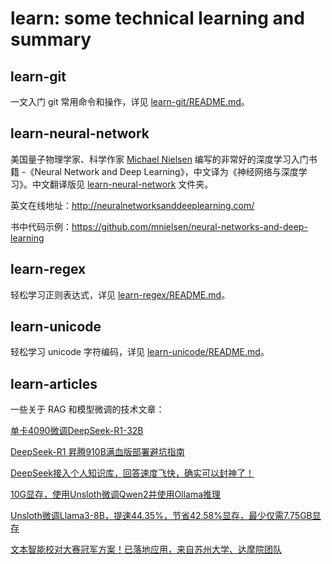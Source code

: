 # learn: some technical learning and summary

## learn-git

一文入门 git 常用命令和操作，详见 [learn-git/README.md](https://github.com/zejunwang1/learn/blob/main/learn-git/README.md)。

## learn-neural-network

美国量子物理学家、科学作家 [Michael Nielsen](https://michaelnielsen.org/) 编写的非常好的深度学习入门书籍 -《Neural Network and Deep Learning》，中文译为《神经网络与深度学习》。中文翻译版见 [learn-neural-network](https://github.com/zejunwang1/learn/tree/main/learn-neural-network) 文件夹。

英文在线地址：http://neuralnetworksanddeeplearning.com/

书中代码示例：https://github.com/mnielsen/neural-networks-and-deep-learning

## learn-regex

轻松学习正则表达式，详见 [learn-regex/README.md](https://github.com/zejunwang1/learn/blob/main/learn-regex/README.md)。

## learn-unicode

轻松学习 unicode 字符编码，详见 [learn-unicode/README.md](https://github.com/zejunwang1/learn/blob/main/learn-unicode/README.md)。

## learn-articles

一些关于 RAG 和模型微调的技术文章：

[单卡4090微调DeepSeek-R1-32B](https://mp.weixin.qq.com/s/pMTWQknNWTFJTKVyA7tpWw)

[DeepSeek-R1 昇腾910B满血版部署避坑指南](https://mp.weixin.qq.com/s/tB914Li8q_oH8nx3OVrTBw)

[DeepSeek接入个人知识库，回答速度飞快，确实可以封神了！](https://mp.weixin.qq.com/s/FVwKaF0IlhFjDlTSAMMuzg)

[10G显存，使用Unsloth微调Qwen2并使用Ollama推理](https://mp.weixin.qq.com/s/MDUXxQ-1KzAp6TV33tB4tA)

[Unsloth微调Llama3-8B，提速44.35%，节省42.58%显存，最少仅需7.75GB显存](https://mp.weixin.qq.com/s/Zlp7GM37_bkvvQZedzNp0g)

[文本智能校对大赛冠军方案！已落地应用，来自苏州大学、达摩院团队](https://mp.weixin.qq.com/s/bBJ58agJTlCxHhYrP35DNA)

